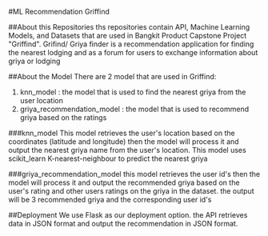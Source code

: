 #ML Recommendation Griffind

##About this Repositories
ths repositories contain API, Machine Learning Models, and Datasets that are used in Bangkit Product Capstone Project "Griffind".
Grifind/ Griya finder is a recommendation application for finding the nearest lodging and as a forum for users to exchange information about griya or lodging

##About the Model
There are 2 model that are used in Griffind:
1. knn_model : the model that is used to find the nearest griya from the user location
2. griya_recommendation_model : the model that is used to recommend griya based on the ratings

###knn_model
This model retrieves the user's location based on the coordinates (latitude and longitude) then the model will process it and output the nearest griya name from the user's location. This model uses scikit_learn K-nearest-neighbour to predict the nearest griya

###griya_recommendation_model
this model retrieves the user id's then the model will process it and output the recommended griya based on the user's rating and other users ratings on the griya in the dataset. the output will be 3 recommended griya and the corresponding user id's 

##Deployment
We use Flask as our deployment option. the API retrieves data in JSON format and output the recommendation in JSON format.

